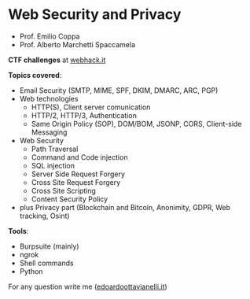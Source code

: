 # Web Security and Privacy

- Prof. Emilio Coppa
- Prof. Alberto Marchetti Spaccamela

**CTF challenges** at [webhack.it](https://webhack.it/)

**Topics covered**:
- Email Security (SMTP, MIME, SPF, DKIM, DMARC, ARC, PGP)
- Web technologies 
    - HTTP(S), Client server comunication
    - HTTP/2, HTTP/3, Authentication
    - Same Origin Policy (SOP), DOM/BOM, JSONP, CORS, Client-side Messaging
- Web Security
    - Path Traversal
    - Command and Code injection
    - SQL injection
    - Server Side Request Forgery
    - Cross Site Request Forgery
    - Cross Site Scripting
    - Content Security Policy
- plus Privacy part (Blockchain and Bitcoin, Anonimity, GDPR, Web tracking, Osint)

**Tools**:
- Burpsuite (mainly)
- ngrok
- Shell commands
- Python

For any question write me ([edoardoottavianelli.it](https://www.edoardoottavianelli.it/))
